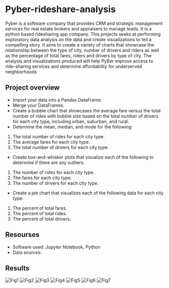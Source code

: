 # Pyber-rideshare-analysis
Pyber is a software company that provides CRM and strategic management services for real estate brokers and appraisers to manage leads.
It is a python based ridesharing app company.
This projects seeks at performing exploratory data analysis on the data and create visualizations to tell a compelling story.
It aims to create a variety of charts that showcase the relationship between the type of city, number of drivers and riders as well as the percentage of total fares, riders and drivers by type of city.
The analysis and visualizations produced will help PyBer improve access to ride-sharing services and determine affordability for underserved neighborhoods

## Project overview
- Import your data into a Pandas DataFrame.
- Merge your DataFrames.
- Create a bubble chart that showcases the average fare versus the total number of rides with bubble size based on the total number of drivers for each city type, including urban, suburban, and rural.
- Determine the mean, median, and mode for the following:
1. The total number of rides for each city type.
2. The average fares for each city type.
3. The total number of drivers for each city type.
- Create box-and-whisker plots that visualize each of the following to determine if there are any outliers:
1. The number of rides for each city type.
2. The fares for each city type.
3. The number of drivers for each city type.
- Create a pie chart that visualizes each of the following data for each city type:
1.  The percent of total fares.
2.  The percent of total rides.
3.  The percent of total drivers.

## Resourses
- Software used: Jupyter Notebook, Python
- Data sources: 

## Results
![Fig1](https://user-images.githubusercontent.com/89896665/216718592-bee19b91-fc68-4464-9522-527c4036bbc5.png)
![Fig2](https://user-images.githubusercontent.com/89896665/216718613-91e018e8-433c-49ce-ac1b-aa8f5323ff1f.png)
![Fig3](https://user-images.githubusercontent.com/89896665/216718621-8265e7a5-ce1d-4de9-82b5-9125dcbeff87.png)
![Fig4](https://user-images.githubusercontent.com/89896665/216718626-e516e3dd-9dbb-4700-b1a6-509e0709f520.png)
![Fig5](https://user-images.githubusercontent.com/89896665/216718630-99e8bdf8-fc5b-47cb-9ec5-6f6e9463cfd1.png)
![Fig6](https://user-images.githubusercontent.com/89896665/216718642-fbfb0ed7-884e-44c7-82d9-2906ae5d9ccb.png)
![Fig7](https://user-images.githubusercontent.com/89896665/216718651-8b8aceb9-7a2c-4ec3-bf05-c9f4a1edac4b.png)
